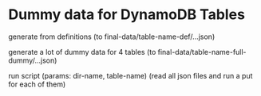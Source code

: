 # Dummy data for DynamoDB Tables

generate from definitions (to final-data/table-name-def/...json)

generate a lot of dummy data for 4 tables (to final-data/table-name-full-dummy/...json)

run script (params: dir-name, table-name)
(read all json files and run a put for each of them)